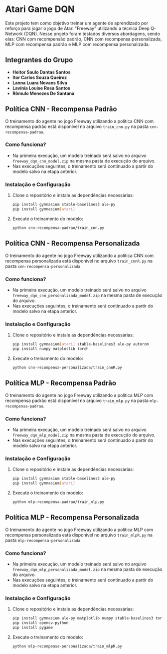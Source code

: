 # __Atari Game DQN__

Este projeto tem como objetivo treinar um agente de aprendizado por reforço para jogar o jogo de Atari "Freeway" utilizando a técnica Deep Q-Network (DQN). Nesse projeto foram testados diversos abordagens, sendo elas: CNN com recompensão padrão, CNN com recompensa personalizada, MLP com recompensa padrão e MLP com recompensa personalizada.

##  __Integrantes do Grupo__

- **Heitor Saulo Dantas Santos**
- **Itor Carlos Souza Queiroz**
- **Lanna Luara Novaes Silva**
- **Lavínia Louise Rosa Santos**
- **Rômulo Menezes De Santana**



##  __Política CNN - Recompensa Padrão__

O treinamento do agente no jogo Freeway utilizando a política CNN com recompensa padrão está disponível no arquivo `train_cnn.py` na pasta `cnn-recompensa-padrao`.

### Como funciona?

- Na primeira execução, um modelo treinado será salvo no arquivo `freeway_dqn_cnn_model.zip` na mesma pasta de execução do arquivo.
- Nas execuções seguintes, o treinamento será continuado a partir do modelo salvo na etapa anterior.

### Instalação e Configuração

1. Clone o repositório e instale as dependências necessárias:

    ```sh
    pip install gymnasium stable-baselines3 ale-py
    pip install gymnasium[atari]
    ```

2. Execute o treinamento do modelo:

    ```sh
    python cnn-recompensa-padrao/train_cnn.py
    ```



##  __Política CNN - Recompensa Personalizada__

O treinamento do agente no jogo Freeway utilizando a política CNN com recompensa personalizada está disponível no arquivo `train_cnnR.py` na pasta `cnn-recompensa-personalizada`.

### Como funciona?

- Na primeira execução, um modelo treinado será salvo no arquivo `freeway_dqn_cnn_personalizada_model.zip` na mesma pasta de execução do arquivo.
- Nas execuções seguintes, o treinamento será continuado a partir do modelo salvo na etapa anterior.

### Instalação e Configuração

1. Clone o repositório e instale as dependências necessárias:

    ```sh
    pip install gymnasium[atari] stable-baselines3 ale-py autorom
    pip install numpy matplotlib torch
    ```

2. Execute o treinamento do modelo:

    ```sh
    python cnn-recompensa-personalizada/train_cnnR.py
    ```


##  __Política MLP - Recompensa Padrão__

O treinamento do agente no jogo Freeway utilizando a política MLP com recompensa padrão está disponível no arquivo `train_mlp.py` na pasta `mlp-recompensa-padrao`.

### Como funciona?

- Na primeira execução, um modelo treinado será salvo no arquivo `freeway_dqn_mlp_model.zip` na mesma pasta de execução do arquivo.
- Nas execuções seguintes, o treinamento será continuado a partir do modelo salvo na etapa anterior.

### Instalação e Configuração

1. Clone o repositório e instale as dependências necessárias:

    ```sh
    pip install gymnasium stable-baselines3 ale-py
    pip install gymnasium[atari]
    ```

2. Execute o treinamento do modelo:

    ```sh
    python mlp-recompensa-padrao/train_mlp.py
    ```


##  __Política MLP - Recompensa Personalizada__

O treinamento do agente no jogo Freeway utilizando a política MLP com recompensa personalizada está disponível no arquivo `train_mlpR.py` na pasta `mlp-recompensa-personalizada`.

### Como funciona?

- Na primeira execução, um modelo treinado será salvo no arquivo `freeway_dqn_mlp_personalizada_model.zip` na mesma pasta de execução do arquivo.
- Nas execuções seguintes, o treinamento será continuado a partir do modelo salvo na etapa anterior.

### Instalação e Configuração

1. Clone o repositório e instale as dependências necessárias:

    ```sh
    pip install gymnasium ale-py matplotlib numpy stable-baselines3 torch stable-baselines3[extra]
    pip install opencv-python
    pip install pygame
    ```

2. Execute o treinamento do modelo:

    ```sh
    python mlp-recompensa-personalizada/train_mlpR.py
    ```

